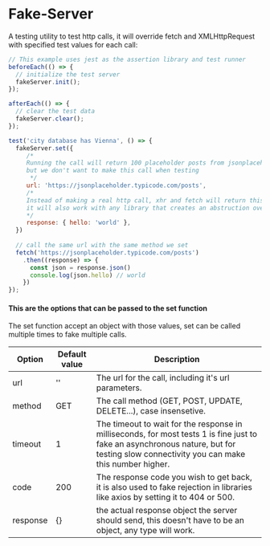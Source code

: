 # Fake-Server

A testing utility to test http calls, it will override fetch and XMLHttpRequest with specified test values for each call:

```javascript
// This example uses jest as the assertion library and test runner
beforeEach(() => {
  // initialize the test server
  fakeServer.init();
});

afterEach(() => {
  // clear the test data
  fakeServer.clear();
});

test('city database has Vienna', () => {
  fakeServer.set({
     /*
     Running the call will return 100 placeholder posts from jsonplaceholder.typicode.com, 
     but we don't want to make this call when testing
      */
     url: 'https://jsonplaceholder.typicode.com/posts',
     /*
     Instead of making a real http call, xhr and fetch will return this test response
     it will also work with any library that creates an abstruction over them like axios and got
     */
     response: { hello: 'world' },
  })
  
  // call the same url with the same method we set
  fetch('https://jsonplaceholder.typicode.com/posts')
    .then((response) => {
      const json = response.json()
      console.log(json.hello) // world
    })
});
```

#### This are the options that can be passed to the set function

The set function accept an object with those values, set can be called multiple times to fake multiple calls.

| Option   	| Default value 	| Description                                                                                                                                                                            	|
|----------	|---------------	|----------------------------------------------------------------------------------------------------------------------------------------------------------------------------------------	|
| url      	| ''            	| The url for the call, including it's url parameters.                                                                                                                                   	|
| method   	| GET           	| The call method (GET, POST, UPDATE, DELETE...), case insensetive.                                                                                                                      	|
| timeout  	| 1             	| The timeout to wait for the response in milliseconds, for most tests 1 is fine just to fake an asynchronous nature, but for testing slow connectivity you can make this number higher. 	|
| code     	| 200           	| The response code you wish to get back, it is also used to fake rejection in libraries like axios by setting it to 404 or 500.                                                         	|
| response 	| {}            	| the actual response object the server should send, this doesn't have to be an object, any type will work.                                                                              	|
